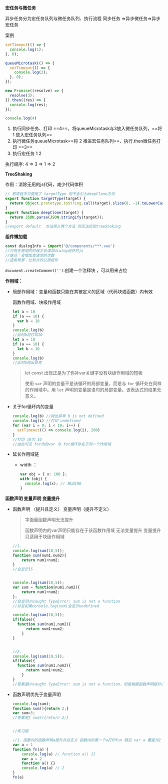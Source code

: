 **宏任务与微任务**

异步任务分为宏任务队列与微任务队列、执行流程 同步任务 =>异步微任务=>异步宏任务

案例

```js
setTimeout(() => {
  console.log(1);
}, 0);

queueMicrotask(() => {
  setTimeout(() => {
    console.log(2);
  }, 0);
});

new Promise((resolve) => {
  resolve(3);
}).then((res) => {
  console.log(res);
});

console.log(4)
```

1. 执行同步任务、打印 ==4==，将queueMicrotask与3放入微任务队列，==将 1 放入宏任务队列==
2. 执行微任务queueMicrotask==将 2 推进宏任务队列==、执行.then微任务打印  ==3==
3. 执行宏任务 1 2

执行顺序: 4 => 3 => 1 => 2 

**TreeShaking**

作用：消除无用的js代码，减少代码体积

```js
// 若项目中只使用了 targetType 则不会引入deepClone方法
export function targetType(target) {
  return Object.prototype.toString.call(target).slice(8, -1).toLowerCase();
}
export function deepClone(target) {
  return JSON.parse(JSON.stringify(target));
}
//export default  方法带入两个方法 则无法实现treeShaking 

```



**组件懒加载**

```js
const dialogInfo = import('@/components/***.vue')
//只有在使用的时候才会请求dialog组件的js
//缺点：会增加发请求的次数
//适用场景：比较大的公用组件
```

`document.createComment('')`:创建一个注释块 ，可以用来占位

**作用域：**

- 局部作用域：变量和函数只能在其被定义的区域（代码块或函数）内有效

  函数作用域、块级作用域

  ```typescript
  let a = 10
  if (a == 10) {
    var b = 10
  }
  console.log(b)
  //此时b将打印10
  let a = 10
  if (a == 10) {
    let b = 10
  }
  console.log(b)
  //此时b抛出异常 
  ```

  > let const 出现正是为了弥补var关键字没有块级作用域的短板
  >
  > 使用 `var` 声明的变量不是该循环的局部变量，而是与 `for` 循环处在同样的作用域中。用 `let` 声明的变量是语句的局部变量。该表达式的结果无意义。

- 关于for循环内的变量

  ```typescript
  console.log(b) //抛出异常 b is not defined
  console.log(i) //打印 undefined
  for (var i = 0; i < 10; i++) {
    setTimeout(() => console.log(i), 200)
  }
  //打印 10次 10
  //由此可见 for内的var 与 for循环存在于同一个作用域
  ```

- 延长作用域链

  - width ：

    ```typescript
    var obj = { x: 100 };
    with (obj) {
      console.log(x); // 输出100
    }
    ```

**函数声明 变量声明 变量提升**

- 函数声明 （提升且定义） 变量声明（提升不定义）

  > 字面量函数声明无法提升 
  >
  > 函数声明内的var声明只能存在于该函数作用域 无法变量提升  变量提升只适用于块级作用域

  ```js
  //1.
  console.log(sum(10,5));
  function sum(num1,num2){
      return num1+num2;
  }
  //会显示15
  
  
  console.log(sum(10,5));
  var sum = function(num1,num2){
      return num1+num2;
  };
  //会显示Uncaught TypeError: sum is not a function
  //并且如果console.log(sum)会显示undefined
  
  console.log(sum(10,5));
  if(false){
  	function sum(num1,num2){
  		return num1+num2;
      }
  }
  
  
  //2.
  console.log(sum(10,5));
  if(false){
  	function sum(num1,num2){
  		return num1+num2;
      }
  }
  //答案是Uncaught TypeError: sum is not a function，但是根据函数声明提升过程，答案应该是15才对。
  ```

- 函数声明优先于变量声明

  ```typescript
  console.log(sum);
  function sum(){return 2;}
  var sum=5;
  //答案是ƒ sum(){return 2;}
  
  
  //练习题
  
  //1、函数内的函数声明a提升并且定义 函数内的第一个a打印fun 随后 var a 覆盖为2
  var a = 1
  function fn(a) {
      console.log(a) // function a() {}
      var a = 2
      function a() {}
      console.log(a) // 2
  }
  fn(a)
  ```

  